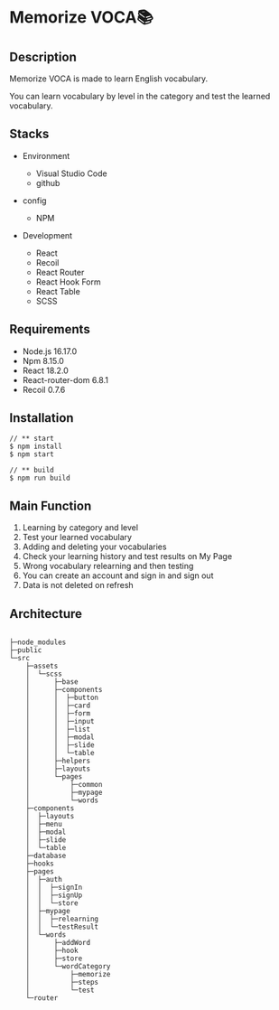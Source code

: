 # Memorize VOCA📚

## Description
Memorize VOCA is made to learn English vocabulary.

You can learn vocabulary by level in the category and test the learned vocabulary.

## Stacks
* Environment
  - Visual Studio Code
  - github
  
* config
  - NPM
  
* Development
  - React
  - Recoil
  - React Router
  - React Hook Form
  - React Table
  - SCSS

## Requirements

* Node.js 16.17.0
* Npm 8.15.0
* React 18.2.0
* React-router-dom 6.8.1
* Recoil 0.7.6

## Installation
<pre>
<code>// ** start
$ npm install
$ npm start
  
// ** build
$ npm run build</code>
</pre>

## Main Function
1. Learning by category and level
2. Test your learned vocabulary
3. Adding and deleting your vocabularies
4. Check your learning history and test results on My Page
5. Wrong vocabulary relearning and then testing
6. You can create an account and sign in and sign out
7. Data is not deleted on refresh

## Architecture

<pre>
<code>
├─node_modules
├─public
└─src
    ├─assets
    │  └─scss
    │      ├─base
    │      ├─components
    │      │  ├─button
    │      │  ├─card
    │      │  ├─form
    │      │  ├─input
    │      │  ├─list
    │      │  ├─modal
    │      │  ├─slide
    │      │  └─table
    │      ├─helpers
    │      ├─layouts
    │      └─pages
    │          ├─common
    │          ├─mypage
    │          └─words
    ├─components
    │  ├─layouts
    │  ├─menu
    │  ├─modal
    │  ├─slide
    │  └─table
    ├─database
    ├─hooks
    ├─pages
    │  ├─auth
    │  │  ├─signIn
    │  │  ├─signUp
    │  │  └─store
    │  ├─mypage
    │  │  ├─relearning
    │  │  └─testResult
    │  └─words
    │      ├─addWord
    │      ├─hook
    │      ├─store
    │      └─wordCategory
    │          ├─memorize
    │          ├─steps
    │          └─test
    └─router
    </code>
    </pre>
